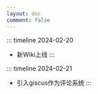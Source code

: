 ```yaml
---
layout: doc
comment: false
---
```

::: timeline 2024-02-20
- 新Wiki上线
:::

::: timeline 2024-02-21
- 引入giscus作为评论系统
:::